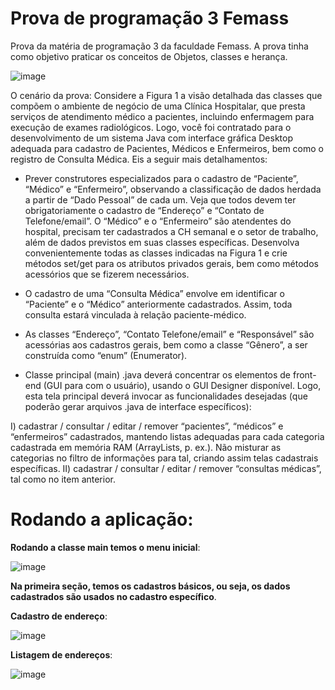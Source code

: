 # Prova de programação 3 Femass

Prova da matéria de programação 3 da faculdade Femass. A prova tinha como objetivo praticar os conceitos de Objetos, classes e herança.

![image](https://github.com/LeonardoMarins/Prova_prog3_p2/assets/109676300/15eea780-7e57-4357-92ca-4532667fa4f4)

O cenário da prova: Considere a Figura 1 a visão detalhada das classes que compõem o ambiente de negócio de uma
Clínica Hospitalar, que presta serviços de atendimento médico a pacientes, incluindo enfermagem para
execução de exames radiológicos. Logo, você foi contratado para o desenvolvimento de um sistema Java
com interface gráfica Desktop adequada para cadastro de Pacientes, Médicos e Enfermeiros, bem como o
registro de Consulta Médica. Eis a seguir mais detalhamentos:

- Prever construtores especializados para o cadastro de “Paciente”, “Médico” e “Enfermeiro”,
observando a classificação de dados herdada a partir de “Dado Pessoal” de cada um. Veja que todos
devem ter obrigatoriamente o cadastro de “Endereço” e “Contato de Telefone/email”. O “Médico” e o
“Enfermeiro” são atendentes do hospital, precisam ter cadastrados a CH semanal e o setor de trabalho,
além de dados previstos em suas classes específicas. Desenvolva convenientemente todas as classes
indicadas na Figura 1 e crie métodos set/get para os atributos privados gerais, bem como métodos
acessórios que se fizerem necessários.

- O cadastro de uma “Consulta Médica” envolve em identificar o “Paciente” e o “Médico” anteriormente
cadastrados. Assim, toda consulta estará vinculada à relação paciente-médico.

- As classes “Endereço”, “Contato Telefone/email” e “Responsável” são acessórias aos cadastros gerais,
bem como a classe “Gênero”, a ser construída como “enum” (Enumerator).

- Classe principal (main) .java deverá concentrar os elementos de front-end (GUI para com o usuário),
usando o GUI Designer disponível. Logo, esta tela principal deverá invocar as funcionalidades desejadas
(que poderão gerar arquivos .java de interface específicos):

I) cadastrar / consultar / editar / remover “pacientes”, “médicos” e “enfermeiros” cadastrados,
mantendo listas adequadas para cada categoria cadastrada em memória RAM (ArrayLists, p. ex.). Não
misturar as categorias no filtro de informações para tal, criando assim telas cadastrais específicas.
II) cadastrar / consultar / editar / remover “consultas médicas”, tal como no item anterior. 

# Rodando a aplicação:

**Rodando a classe main temos o menu inicial**:

![image](https://github.com/LeonardoMarins/Prova_prog3_p1/assets/109676300/06f9b4d8-dcdf-40da-81cb-ff196d17a90f)

**Na primeira seção, temos os cadastros básicos, ou seja, os dados cadastrados são usados no cadastro específico**.

**Cadastro de endereço**:
  
![image](https://github.com/LeonardoMarins/Prova_prog3_p1/assets/109676300/926b962e-1a31-4902-9eb1-9f137e2d0ddd)

**Listagem de endereços**:
  
![image](https://github.com/LeonardoMarins/Prova_prog3_p1/assets/109676300/de3da49e-0415-4f03-865b-8c04bbeff646)

